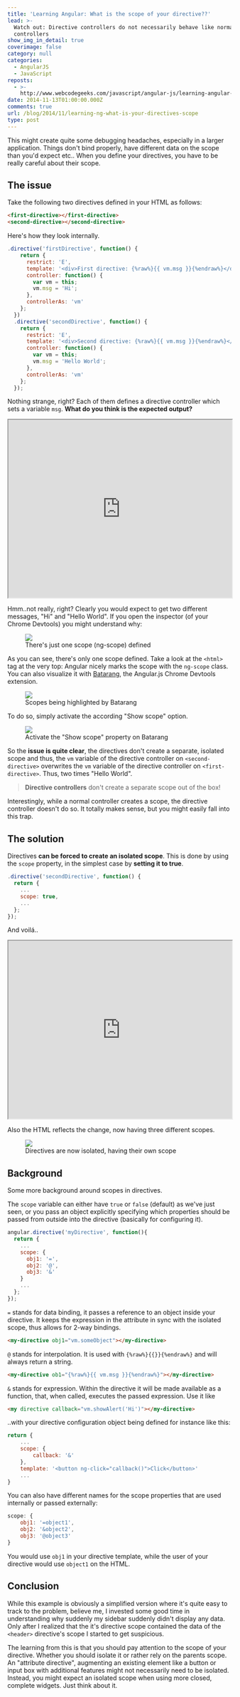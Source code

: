 ```yaml
---
title: 'Learning Angular: What is the scope of your directive??'
lead: >-
  Watch out: Directive controllers do not necessarily behave like normal
  controllers
show_img_in_detail: true
coverimage: false
category: null
categories:
  - AngularJS
  - JavaScript
reposts:
  - >-
    http://www.webcodegeeks.com/javascript/angular-js/learning-angular-what-is-the-scope-of-your-directive/
date: 2014-11-13T01:00:00.000Z
comments: true
url: /blog/2014/11/learning-ng-what-is-your-directives-scope
type: post
---
```


This might create quite some debugging headaches, especially in a larger application. Things don't bind properly, have different data on the scope than you'd expect etc.. When you define your directives, you have to be really careful about their scope.



## The issue

Take the following two directives defined in your HTML as follows:

```html
<first-directive></first-directive>
<second-directive></second-directive>
```

Here's how they look internally.

```javascript
.directive('firstDirective', function() {
    return {
      restrict: 'E',
      template: '<div>First directive: {%raw%}{{ vm.msg }}{%endraw%}</div>',
      controller: function() {
        var vm = this;
        vm.msg = 'Hi';
      },
      controllerAs: 'vm'
    };
  })
  .directive('secondDirective', function() {
    return {
      restrict: 'E',
      template: '<div>Second directive: {%raw%}{{ vm.msg }}{%endraw%}</div>',
      controller: function() {
        var vm = this;
        vm.msg = 'Hello World';
      },
      controllerAs: 'vm'
    };
  });
```

Nothing strange, right? Each of them defines a directive controller which sets a variable `msg`. **What do you think is the expected output?**

<iframe src="http://embed.plnkr.co/ODtRkv/preview" width="100%" height="400px"> </iframe>

Hmm..not really, right? Clearly you would expect to get two different messages, "Hi" and "Hello World". If you open the inspector (of your Chrome Devtools) you might understand why:

<figure class="image--medium">
  <img src="/blog/assets/imgs/learning_angular/directives-nonisolated-scopes.png" />
  <figcaption>There's just one scope (ng-scope) defined</figcaption>
</figure>

As you can see, there's only one scope defined. Take a look at the `<html>` tag at the very top: Angular nicely marks the scope with the `ng-scope` class. You can also visualize it with [Batarang](https://chrome.google.com/webstore/detail/angularjs-batarang/ighdmehidhipcmcojjgiloacoafjmpfk?hl=en), the Angular.js Chrome Devtools extension.
 
<figure class="image--medium">
  <img src="/blog/assets/imgs/learning_angular/batarang-scopes-directives.png" />
  <figcaption>Scopes being highlighted by Batarang</figcaption>
</figure>

To do so, simply activate the according "Show scope" option.

<figure class="image--medium">
  <img src="/blog/assets/imgs/learning_angular/batarang-showscopes.png" />
  <figcaption>Activate the "Show scope" property on Batarang</figcaption>
</figure>

So the **issue is quite clear**, the directives don't create a separate, isolated scope and thus, the `vm` variable of the directive controller on `<second-directive>` overwrites the `vm` variable of the directive controller on `<first-directive>`. Thus, two times "Hello World".

> **Directive controllers** don't create a separate scope out of the box!

Interestingly, while a normal controller creates a scope, the directive controller doesn't do so. It totally makes sense, but you might easily fall into this trap.

## The solution

Directives **can be forced to create an isolated scope**. This is done by using the `scope` property, in the simplest case by **setting it to true**.

```javascript
.directive('secondDirective', function() {
  return {
    ...
    scope: true,
    ...
  };
});
```

And voilá..

<iframe src="http://embed.plnkr.co/jo3zeF/preview" width="100%" height="400px"> </iframe>

Also the HTML reflects the change, now having three different scopes.

<figure class="image--medium">
  <img src="/blog/assets/imgs/learning_angular/directives-isolated-scopes.png" />
  <figcaption>Directives are now isolated, having their own scope</figcaption>
</figure>

## Background

Some more background around scopes in directives.

The `scope` variable can either have `true` or `false` (default) as we've just seen, or you pass an object explicitly specifying which properties should be passed from outside into the directive (basically for configuring it).

```javascript
angular.directive('myDirective', function(){
  return {
    ...
    scope: {
      obj1: '=',
      obj2: '@',
      obj3: '&'
    }
    ...
  };
});
```

`=` stands for data binding, it passes a reference to an object inside your directive. It keeps the expression in the attribute in sync with the isolated scope, thus allows for 2-way bindings.

```html
<my-directive obj1="vm.someObject"></my-directive>
```

`@` stands for interpolation. It is used with `{%raw%}{{}}{%endraw%}` and will always return a string. 

```html
<my-directive ob1="{%raw%}{{ vm.msg }}{%endraw%}"></my-directive>
```

`&` stands for expression. Within the directive it will be made available as a function, that, when called, executes the passed expression. Use it like

```html
<my directive callback="vm.showAlert('Hi')"></my-directive>
```

..with your directive configuration object being defined for instance like this:

```javascript
return {
	...
	scope: {
		callback: '&'
	},
	template: '<button ng-click="callback()">Click</button>'
	...
}
```

You can also have different names for the scope properties that are used internally or passed externally:

```javascript
scope: {
	obj1: '=object1',
	obj2: '&object2',
	obj3: '@object3'
}
```

You would use `obj1` in your directive template, while the user of your directive would use `object1` on the HTML.

## Conclusion

While this example is obviously a simplified version where it's quite easy to track to the problem, believe me, I invested some good time in understanding why suddenly my sidebar suddenly didn't display any data. Only after I realized that the it's directive scope contained the data of the `<header>` directive's scope I started to get suspicious.

The learning from this is that you should pay attention to the scope of your directive. Whether you should isolate it or rather rely on the parents scope. An "attribute directive", augmenting an existing element like a button or input box with additional features might not necessarily need to be isolated. Instead, you might expect an isolated scope when using more closed, complete widgets. Just think about it.

